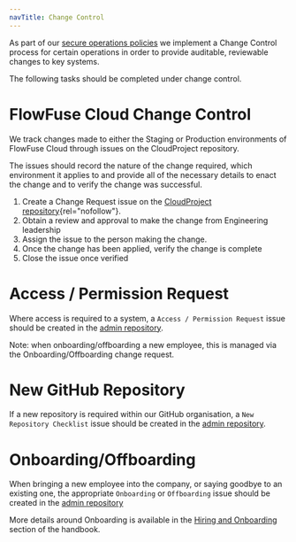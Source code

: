 ```yaml
---
navTitle: Change Control
---
```


As part of our [secure operations policies](/handbook/company/security/) we implement a Change Control process for certain operations in order to provide auditable, reviewable changes to key systems.

The following tasks should be completed under change control.

# FlowFuse Cloud Change Control

We track changes made to either the Staging or Production environments of FlowFuse Cloud
through issues on the CloudProject repository.

The issues should record the nature of the change required, which environment it applies to
and provide all of the necessary details to enact the change and to verify the change was successful.

1. Create a Change Request issue on the [CloudProject repository](https://github.com/FlowFuse/CloudProject/issues/new?assignees=&labels=change-request&template=change-request.yml&title=Change%3A+){rel="nofollow"}.
2. Obtain a review and approval to make the change from Engineering leadership
3. Assign the issue to the person making the change.
4. Once the change has been applied, verify the change is complete
5. Close the issue once verified

# Access / Permission Request

Where access is required to a system, a `Access / Permission Request` issue should be created in the [admin repository](https://github.com/FlowFuse/admin/issues/new?template=access-request.md).

Note: when onboarding/offboarding a new employee, this is managed via the Onboarding/Offboarding change request.

# New GitHub Repository

If a new repository is required within our GitHub organisation, a `New Repository Checklist` issue should be created in the [admin repository](https://github.com/FlowFuse/admin/issues/new?template=new-repo.md).

# Onboarding/Offboarding

When bringing a new employee into the company, or saying goodbye to an existing one, the appropriate `Onboarding` or `Offboarding` issue should be created in the [admin repository](https://github.com/FlowFuse/admin/issues/new/choose)

More details around Onboarding is available in the [Hiring and Onboarding](/handbook/peopleops/hiring/#onboarding) section of the handbook.

